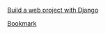 [Build a web project with Django](https://www.youtube.com/watch?v=gAI218HSK8s&list=PLx-q4INfd95G-wrEjKDAcTB1K-8n1sIiz)

[Bookmark](https://youtu.be/mBFqKPYrkJY?list=PLx-q4INfd95G-wrEjKDAcTB1K-8n1sIiz&t=976)
